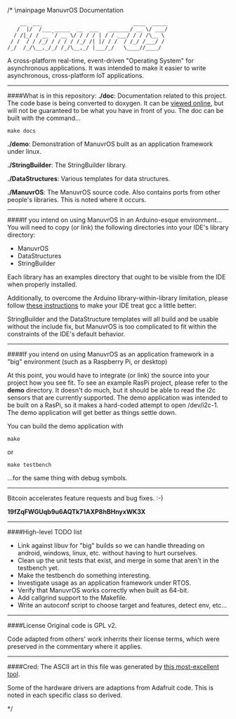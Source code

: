 /* \mainpage ManuvrOS Documentation

        __  ___                             ____  _____ 
       /  |/  /___ _____  __  ___   _______/ __ \/ ___/ 
      / /|_/ / __ `/ __ \/ / / / | / / ___/ / / /\__ \  
     / /  / / /_/ / / / / /_/ /| |/ / /  / /_/ /___/ /  
    /_/  /_/\__,_/_/ /_/\__,_/ |___/_/   \____//____/   


A cross-platform real-time, event-driven "Operating System" for asynchronous applications. It was intended to make it easier to write asynchronous, cross-platform IoT applications.


----------------------
####What is in this repository:
**./doc**:  Documentation related to this project. The code base is being converted to doxygen. It can be [viewed online](http://manuvr.io:8080/), but will not be guaranteed to be what you have in front of you. The doc can be built with the command...

    make docs

**./demo**:  Demonstration of ManuvrOS built as an application framework under linux. 

**./StringBuilder**:  The StringBuilder library.

**./DataStructures**:  Various templates for data structures.
    
**./ManuvrOS**:  The ManuvrOS source code. Also contains ports from other people's libraries. This is noted where it occurs.


----------------------
####If you intend on using ManuvrOS in an Arduino-esque environment...
You will need to copy (or link) the following directories into your IDE's library directory:
-   ManuvrOS
-   DataStructures
-   StringBuilder

Each library has an examples directory that ought to be visible from the IDE when properly installed.

Additionally, to overcome the Arduino library-within-library limitation, please follow [these instructions](http://www.joshianlindsay.com/index.php?id=147) to make your IDE treat gcc a little better:

StringBuilder and the DataStructure templates will all build and be usable without the include fix, but ManuvrOS is too complicated to fit within the constraints of the IDE's default behavior.


----------------------
####If you intend on using ManuvrOS as an application framework in a "big" environment (such as a Raspberry Pi, or desktop)

At this point, you would have to integrate (or link) the source into your project how you see fit. To see an example RasPi project, please refer to the **demo** directory.
It doesn't do much, but it should be able to read the i2c sensors that are currently supported. The demo application was intended to be built on a RasPi, so it makes a hard-coded
attempt to open /dev/i2c-1. The demo application will get better as things settle down. 

You can build the demo application with

    make
    
or

    make testbench

...for the same thing with debug symbols.


----------------------
Bitcoin accelerates feature requests and bug fixes. :-)

**19fZqFWGUqb9u6AQTk71AXP8hBHnyxWK3X**


----------------------
####High-level TODO list
-   Link against libuv for "big" builds so we can handle threading on android, windows, linux, etc. without having to hurt ourselves.
-   Clean up the unit tests that exist, and merge in some that aren't in the testbench yet.
-   Make the testbench do something interesting.
-   Investigate usage as an application framework under RTOS.
-   Verify that ManuvrOS works correctly when built as 64-bit.
-   Add callgrind support to the Makefile.
-   Write an autoconf script to choose target and features, detect env, etc...


----------------------
####License
Original code is GPL v2. 

Code adapted from others' work inherrits their license terms, which were preserved in the commentary where it applies. 

----------------------
####Cred:
The ASCII art in this file was generated by [this most-excellent tool](http://patorjk.com/software/taag).

Some of the hardware drivers are adaptions from Adafruit code. This is noted in each specific class so derived.

*/
